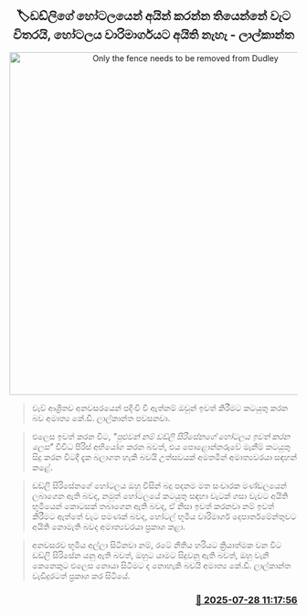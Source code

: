 <p align='center'><b><h2 align='center' title='Only the fence needs to be removed from Dudley's hotel, the hotel does not belong to the irrigation department - Lalkantha'>🏷ඩඩ්ලිගේ හෝටලයෙන් අයින් කරන්න තියෙන්නේ වැට විතරයි, හෝටලය වාරිමාර්ගයට අයිති නැහැ - ලාල්කාන්ත</h2></b></p>
<p align='center'><img src='https://helakuru.sgp1.cdn.digitaloceanspaces.com/esana/images/lib/kd-lalkantha-minister-ty.jpg' width='600' alt='Only the fence needs to be removed from Dudley's hotel, the hotel does not belong to the irrigation department - Lalkantha'></p>

> වැව් ආශ්‍රිතව අනවසරයෙන් පදිංචි වී ඇත්නම් ඔවුන් ඉවත් කිරීමට කටයුතු කරන බව අමාත්‍ය කේ.ඩී. ලාල්කාන්ත පවසනවා.

> එලෙස ඉවත් කරන විට, <em>"පුළුවන් නම් ඩඩ්ලි සිරිසේනගේ හෝටලය ඉවත් කරන ලෙස"</em> විවිධ පිරිස් අභියෝග කරන බවත්, එය පොළොන්නරුවේ මැනීම් කටයුතු සිදු කරන විටදී දැක බලාගත හැකි බවයි උත්සවයක් අමතමින් අමාත්‍යවරයා සඳහන් කළේ.

> ඩඩ්ලි සිරිසේනගේ හෝටලය ඔහු විසින් බදු පදනම මත සංචාරක මණ්ඩලයෙන් ලබාගෙන ඇති බවද, නමුත් හෝටලයේ කටයුතු සඳහා වැටක් ගසා වැවට අයිති භූමියෙන් කොටසක් තබාගෙන ඇති බවද, ඒ නිසා ඉවත් කරනවා නම් ඉවත් කිරීමට ඇත්තේ වැට පමණක් බවද, හෝටල් භූමිය වාරිමාර්ග දෙපාර්තමේන්තුවට අයිති නොමැති බවද අමාත්‍යවරයා ප්‍රකාශ කළා.

> අනවසරව භූමිය අල්ලා සිටිනවා නම්, රටේ නීතිය හරියට ක්‍රියාත්මක වන විට ඩඩ්ලි සිරිසේන යනු ඇති බවත්, ඔහුට යාමට සිදුවනු ඇති බවත්, ඔහු වැනි කෙනෙකුට එලෙස නොයා සිටීමට ද නොහැකි බවයි අමාත්‍ය කේ.ඩී. ලාල්කාන්ත වැඩිදුරටත් ප්‍රකාශ කර සිටියේ.



<h3 align='right'><a href='https://www.helakuru.lk/esana/p/112215/'>📅 2025-07-28 11:17:56</a></h3>
